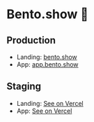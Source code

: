 # Bento.show 🍱

## Production
- Landing: [bento.show](bento.show)
- App: [app.bento.show](app.bento.show)

## Staging
- Landing: [See on Vercel](https://vercel.com/bento-show/web-landing)
- App: [See on Vercel](https://vercel.com/bento-show/web-landing)
